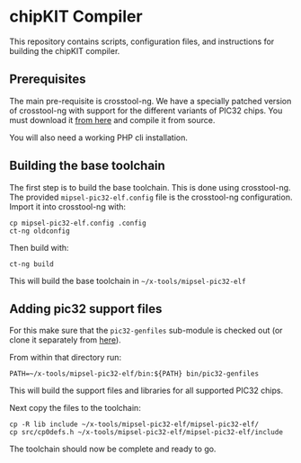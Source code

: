 chipKIT Compiler
================

This repository contains scripts, configuration files, and instructions for
building the chipKIT compiler.

Prerequisites
-------------

The main pre-requisite is crosstool-ng.  We have a specially patched version
of crosstool-ng with support for the different variants of PIC32 chips. You must
download it [from here](https://github.com/MajenkoProjects/crosstool-ng-pic32) and
compile it from source.

You will also need a working PHP cli installation.

Building the base toolchain
---------------------------

The first step is to build the base toolchain.  This is done using crosstool-ng.
The provided `mipsel-pic32-elf.config` file is the crosstool-ng configuration.
Import it into crosstool-ng with:

```
cp mipsel-pic32-elf.config .config
ct-ng oldconfig
```

Then build with:

```
ct-ng build
```

This will build the base toolchain in `~/x-tools/mipsel-pic32-elf`

Adding pic32 support files
--------------------------

For this make sure that the `pic32-genfiles` sub-module is checked out (or
clone it separately from [here](https://github.com/MajenkoProjects/pic32-genfiles)).

From within that directory run:

```
PATH=~/x-tools/mipsel-pic32-elf/bin:${PATH} bin/pic32-genfiles
```

This will build the support files and libraries for all supported PIC32 chips.

Next copy the files to the toolchain:

```
cp -R lib include ~/x-tools/mipsel-pic32-elf/mipsel-pic32-elf/
cp src/cp0defs.h ~/x-tools/mipsel-pic32-elf/mipsel-pic32-elf/include
```

The toolchain should now be complete and ready to go.
